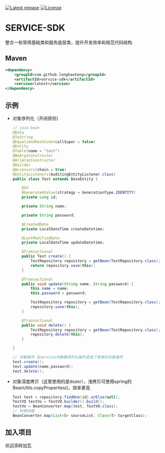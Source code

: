 [![Latest release](https://img.shields.io/github/release/longhaoteng/api-spring-boot-starter.svg)](https://github.com/longhaoteng/service-sdk/releases/latest)
[![License](https://img.shields.io/hexpm/l/plug.svg?maxAge=2592000)](https://github.com/longhaoteng/service-sdk/blob/master/LICENSE)

# SERVICE-SDK

整合一些常用基础类和服务底层类，提升开发效率和规范代码结构



## Maven

```XML
<dependency>
    <groupId>com.github.longhaoteng</groupId>
    <artifactId>service-sdk</artifactId>
    <version>latest</version>
</dependency>
```



## 示例

- 对象序列化（开闭原则）

  ```java
  // java bean
  @Data
  @ToString
  @EqualsAndHashCode(callSuper = false)
  @Entity
  @Table(name = "test")
  @NoArgsConstructor
  @AllArgsConstructor
  @Builder
  @Accessors(chain = true)
  @EntityListeners(AuditingEntityListener.class)
  public class Test extends BaseEntity {
  
      @Id
      @GeneratedValue(strategy = GenerationType.IDENTITY)
      private Long id;
  
      private String name;
  
      private String password;
  
      @CreatedDate
      private LocalDateTime createDatetime;
  
      @LastModifiedDate
      private LocalDateTime updateDatetime;
  
      @Transactional
      public Test create() {
          TestRepository repository = getBean(TestRepository.class);
          return repository.save(this);
      }
  
      @Transactional
      public void update(String name, String password) {
          this.name = name;
          this.password = password;
  
          TestRepository repository = getBean(TestRepository.class);
          repository.save(this);
      }
  
      @Transactional
      public void delete() {
          TestRepository repository = getBean(TestRepository.class);
          repository.delete(this);
      }
  
  }
  
  // 对象操作 在service中数据序列化操作变成了简单的对象操作
  test.create();
  test.update(name,password);
  test.delete();
  ```
- 对象深度拷贝（这里使用的是dozer），浅拷贝可使用spring的BeanUtils.copyProperties()，效率更高
  
  ```java
  Test test = repository.findOne(id).orElse(null);
  TestVO testVo = TestVO.builder().build();
  testVo = BeanConverter.map(test, TestVO.class);
  // 列表同理
  BeanConverter.map(List<S> sourceList, Class<T> targetClass);
  ```


## 加入项目
欢迎添砖加瓦
